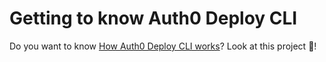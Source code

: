 # Getting to know Auth0 Deploy CLI

Do you want to know [How Auth0 Deploy CLI works](https://www.willianantunes.com/blog/2022/02/getting-to-know-auth0-deploy-cli-with-a-practical-scenario/)? Look at this project 👀!
